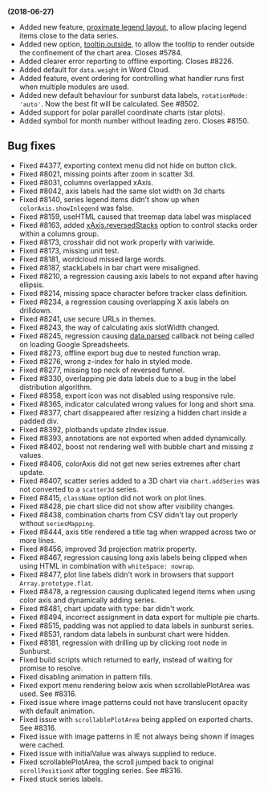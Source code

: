 **(2018-06-27)**
        
- Added new feature, [proximate legend layout](https://api.highcharts.com/highcharts/legend.layout), to allow placing legend items close to the data series.
- Added new option, [tooltip.outside](https://api.highcharts.com/highcharts/tooltip.outside), to allow the tooltip to render outside the confinement of the chart area. Closes #5784.
- Added clearer error reporting to offline exporting. Closes #8226.
- Added default for `data.weight` in Word Cloud.
- Added feature, event ordering for controlling what handler runs first when multiple modules are used.
- Added new default behaviour for sunburst data labels, `rotationMode: 'auto'`. Now the best fit will be calculated. See #8502.
- Added support for polar parallel coordinate charts (star plots).
- Added symbol for month number without leading zero. Closes #8150.

## Bug fixes 
- Fixed #4377, exporting context menu did not hide on button click.
- Fixed #8021, missing points after zoom in scatter 3d.
- Fixed #8031, columns overlapped xAxis.
- Fixed #8042, axis labels had the same slot width on 3d charts
- Fixed #8140, series legend items didn't show up when `colorAxis.showInlegend` was false.
- Fixed #8159, useHTML caused that treemap data label was misplaced
- Fixed #8163, added [xAxis.reversedStacks](https://api.highcharts.com/highcharts/xAxis.reversedStacks) option to control stacks order within a columns group.
- Fixed #8173, crosshair did not work properly with variwide.
- Fixed #8173, missing unit test.
- Fixed #8181, wordcloud missed large words.
- Fixed #8187, stackLabels in bar chart were misaligned.
- Fixed #8210, a regression causing axis labels to not expand after having ellipsis.
- Fixed #8214, missing space character before tracker class definition.
- Fixed #8234, a regression causing overlapping X axis labels on drilldown.
- Fixed #8241, use secure URLs in themes.
- Fixed #8243, the way of calculating axis slotWidth changed.
- Fixed #8245, regression causing [data.parsed](https://api.highcharts.com/highcharts/data.parsed) callback not being called on loading Google Spreadsheets.
- Fixed #8273, offline export bug due to nested function wrap.
- Fixed #8276, wrong z-index for halo in styled mode.
- Fixed #8277, missing top neck of reversed funnel.
- Fixed #8330, overlapping pie data labels due to a bug in the label distribution algorithm.
- Fixed #8358, export icon was not disabled using responsive rule.
- Fixed #8365, indicator calculated wrong values for long and short sma.
- Fixed #8377, chart disappeared after resizing a hidden chart inside a padded div.
- Fixed #8392, plotbands update zIndex issue.
- Fixed #8393, annotations are not exported when added dynamically.
- Fixed #8402, boost not rendering well with bubble chart and missing z values.
- Fixed #8406, colorAxis did not get new series extremes after chart update.
- Fixed #8407, scatter series added to a 3D chart via `chart.addSeries` was not converted to a `scatter3d` series.
- Fixed #8415, `className` option did not work on plot lines.
- Fixed #8428, pie chart slice did not show after visibility changes.
- Fixed #8438, combination charts from CSV didn't lay out properly without `seriesMapping`.
- Fixed #8444, axis title rendered a title tag when wrapped across two or more lines.
- Fixed #8456, improved 3d projection matrix property.
- Fixed #8467, regression causing long axis labels being clipped when using HTML in combination with `whiteSpace: nowrap`.
- Fixed #8477, plot line labels didn't work in browsers that support `Array.prototype.flat`.
- Fixed #8478, a regression causing duplicated legend items when using color axis and dynamically adding series.
- Fixed #8481, chart update with type: bar didn't work.
- Fixed #8494, incorrect assignment in data export for multiple pie charts.
- Fixed #8515, padding was not applied to data labels in sunburst series.
- Fixed #8531, random data labels in sunburst chart were hidden.
- Fixed #8181, regression with drilling up by clicking root node in Sunburst.
- Fixed build scripts which returned to early, instead of waiting for promise to resolve.
- Fixed disabling animation in pattern fills.
- Fixed export menu rendering below axis when scrollablePlotArea was used. See #8316.
- Fixed issue where image patterns could not have translucent opacity with default animation.
- Fixed issue with `scrollablePlotArea` being applied on exported charts. See #8316.
- Fixed issue with image patterns in IE not always being shown if images were cached.
- Fixed issue with initialValue was always supplied to reduce.
- Fixed scrollablePlotArea, the scroll jumped back to original `scrollPositionX` after toggling series. See #8316.
- Fixed stuck series labels.